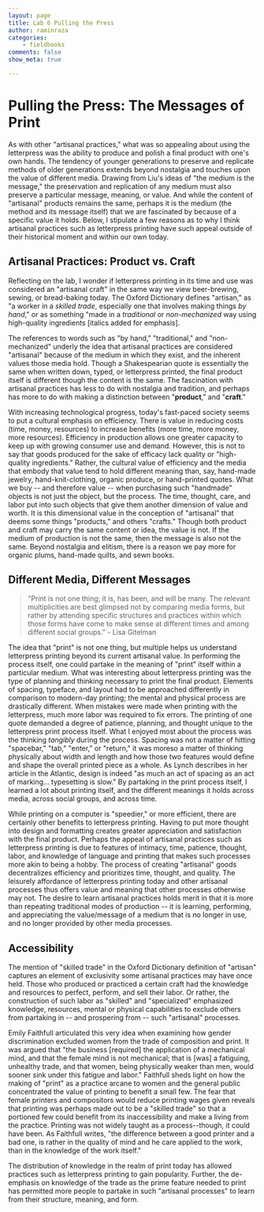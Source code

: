 ```yaml
---
layout: page  
title: Lab 6 Pulling the Press 
author: raminraza
categories:  
    - fieldbooks
comments: false  
show_meta: true

---
```

 
# Pulling the Press: The Messages of Print

As with other "artisanal practices," what was so appealing about using the letterpress was the ability to produce and polish a final product with one's own hands. The tendency of younger generations to preserve and replicate methods of older generations extends beyond nostalgia and touches upon the value of different media. Drawing from Liu's ideas of "the medium is the message," the preservation and replication of any medium must also preserve a particular message, meaning, or value. And while the content of "artisanal" products remains the same, perhaps it is the medium (the method and its message itself) that we are fascinated by because of a specific value it holds. Below, I stipulate a few reasons as to why I think artisanal practices such as letterpress printing have such appeal outside of their historical moment and within our own today.

## Artisanal Practices: Product vs. Craft 

Reflecting on the lab, I wonder if letterpress printing in its time and use was considered an "artisanal craft" in the same way we view  beer-brewing, sewing, or bread-baking today. The Oxford Dictionary defines "artisan," as "a worker in a *skilled trade*, especially one that involves making things *by hand*," or as something "made in a *traditional* or *non-mechanized* way using high-quality ingredients [italics added for emphasis]. 

The references to words such as "by hand," "traditional," and "non-mechanized" underly the idea that artisanal practices are considered "artisanal" because of the medium in which they exist, and the inherent values those media hold. Though a Shakespearian quote is essentially the same when written down, typed, or letterpress printed, the final product itself is different though the content is the same. The fascination with artisanal practices has less to do with nostalgia and tradition, and perhaps has more to do with making a distinction between "**product**," and "**craft**." 

With increasing technological progress, today's fast-paced society seems to put a cultural emphasis on efficiency. There is value in reducing costs (time, money, resources) to increase benefits (more time, more money, more resources). Efficiency in production allows one greater capacity to keep up with growing consumer use and demand. However, this is not to say that goods produced for the sake of efficacy lack quality or "high-quality ingredients." Rather, the cultural value of efficiency and the media that embody that value tend to hold different meaning than, say, hand-made jewelry, hand-knit-clothing, organic produce, or hand-printed quotes. What we buy -- and therefore value -- when purchasing such "handmade" objects is not just the object, but the process. The time, thought, care, and labor put into such objects that give them another dimension of value and worth. It is this dimensional value in the conception of "artisanal" that deems some things "products," and others "crafts." Though both product and craft may carry the same content or idea, the value is not. If the medium of production is not the same, then the message is also not the same. Beyond nostalgia and elitism, there is a reason we pay more for organic plums, hand-made quilts, and sewn books.


## Different Media, Different Messages

>"Print is not one thing; it is, has been, and will be many. The relevant multiplicities are best glimpsed not by comparing media forms, but rather by attending specific structures and practices within which those forms have come to make sense at different times and among different social groups." - Lisa Gitelman

The idea that "print" is not one thing, but multiple helps us understand letterpress printing beyond its current artisanal value. In performing the process itself, one could partake in the meaning of "print" itself within a particular medium. What was interesting about letterpress printing was the type of planning and thinking necessary to print the final product. Elements of spacing, typeface, and layout had to be approached differently in comparison to modern-day printing; the mental and physical process are drastically different. When mistakes were made when printing with the letterpress, much more labor was required to fix errors. The printing of one quote demanded a degree of patience, planning, and thought unique to the letterpress print process itself. What I enjoyed most about the process was the thinking *tangibly* during the process. Spacing was not a matter of hitting "spacebar," "tab," "enter," or "return," it was moreso a matter of thinking physically about width and length and how those two features would define and shape the overall printed piece as a whole. As Lynch describes in her article in the Atlantic, design is indeed "as much an act of spacing as an act of marking... typesetting is slow." By partaking in the print process itself, I learned a lot about printing itself, and the different meanings it holds across media, across social groups, and across time.

While printing on a computer is "speedier," or more efficient, there are certainly other benefits to letterpress printing. Having to put more thought into design and formatting creates greater appreciation and satisfaction with the final product. Perhaps the appeal of artisanal practices such as letterpress printing is due to features of intimacy, time, patience, thought, labor, and knowledge of language and printing that makes such processes more akin to being a hobby. The process of creating "artisanal" goods decentralizes efficiency and prioritizes time, thought, and quality. The leisurely affordance of letterpress printing today and other artisanal processes thus offers value and meaning that other processes otherwise may not. The desire to learn artisanal practices holds merit in that it is more than repeating traditional modes of production -- it is learning, performing, and appreciating the value/message of a medium that is no longer in use, and no longer provided by other media processes. 

## Accessibility 

The mention of "skilled trade" in the Oxford Dictionary definition of "artisan" captures an element of exclusivity some artisanal practices may have once held. Those who produced or practiced a certain craft had the knowledge and resources to perfect, perform, and sell their labor. Or rather, the construction of such labor as "skilled" and "specialized" emphasized knowledge, resources, mental or physical capabilities to exclude others from partaking in -- and prospering from -- such "artisanal" processes.

Emily Faithfull articulated this very idea when examining how gender discrimination excluded women from the trade of composition and print. It was argued that "the business [required] the application of a mechanical mind, and that the female mind is not mechanical; that is [was] a fatiguing, unhealthy trade, and that women, being physically weaker than men, would sooner sink under this fatigue and labor." Faithfull sheds light on how the making of "print" as a practice arcane to women and the general public concentrated the value of printing to benefit a small few. The fear that female printers and compositors would reduce printing wages given reveals that printing was perhaps made out to be a "skilled trade" so that a portioned few could benefit from its inaccessibility and make a living from the practice. Printing was not widely taught as a process--though, it could have been. As Faithfull writes, "the difference between a good printer and a bad one, is rather in the quality of mind and he care applied to the work, than in the knowledge of the work itself." 

The distribution of knowledge in the realm of print today has allowed practices such as letterpress printing to gain popularity. Further, the de-emphasis on knowledge of the trade as the prime feature needed to print has permitted more people to partake in such "artisanal processes" to learn from their structure, meaning, and form. 

